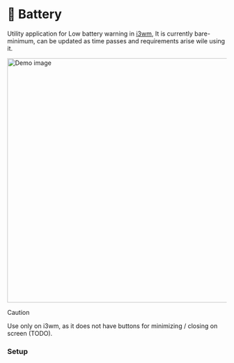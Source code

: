 # 🪫 Battery

Utility application for Low battery warning in [i3wm](https://i3wm.org/), It is currently bare-minimum, can be updated 
as time passes and requirements arise wile using it. 

<image src="https://i.imgur.com/rRBnMey.png" alt="Demo image" width="560px" />

> [!CAUTION]
> Use only on i3wm, as it does not have buttons for minimizing / closing on screen (TODO).

### Setup

